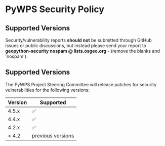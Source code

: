 # PyWPS Security Policy

## Supported Versions

Security/vulnerability reports **should not** be submitted through GitHub issues or public discussions, but instead please send your report 
to **geopython-security nospam @ lists.osgeo.org** - (remove the blanks and 'nospam').  

## Supported Versions

The PyWPS Project Steering Committee will release patches for security vulnerabilities for the following versions:

| Version | Supported          |
| ------- | ------------------ |
| 4.5.x | :white_check_mark: |
| 4.4.x | :white_check_mark: |
| 4.2.x | :white_check_mark: |
| < 4.2 | previous versions | :x:                |
